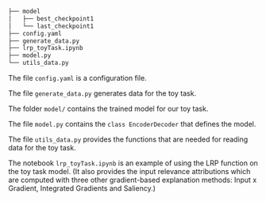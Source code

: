```bash
├── model
│   ├── best_checkpoint1
│   └── last_checkpoint1
├── config.yaml
├── generate_data.py
├── lrp_toyTask.ipynb
├── model.py
└── utils_data.py
```

The file `config.yaml` is a configuration file.

The file `generate_data.py` generates data for the toy task.

The folder `model/` contains the trained model for our toy task.

The file `model.py` contains the `class EncoderDecoder` that defines the model.

The file `utils_data.py` provides the functions that are needed for reading data for the toy task.

The notebook `lrp_toyTask.ipynb` is an example of using the LRP function on the toy task model. (It also provides the input relevance attributions which are computed with three other gradient-based explanation methods: Input x Gradient, Integrated Gradients and Saliency.)
